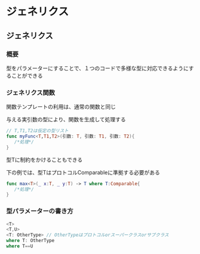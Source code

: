 # ジェネリクス



## ジェネリクス



### 概要

型をパラメーターにすることで、１つのコードで多様な型に対応できるようにすることができる



### ジェネリクス関数

関数テンプレートの利用は、通常の関数と同じ

与える実引数の型により、関数を生成して処理する

```swift
// T,T1,T2は仮定の型リスト
func myFunc<T,T1,T2>(引数: T, 引数: T1, 引数: T2){
   /*処理*/
}
```

型Tに制約をかけることもできる

下の例では、型TはプロトコルComparableに準拠する必要がある

```swift
func max<T>(_ x:T, _ y:T) -> T where T:Comparable{
   /*処理*/
}
```



### 型パラメーターの書き方

```swift
<T>
<T,U>
<T: OtherType> // OtherTypeはプロトコルorスーパークラスorサブクラス
where T: OtherType
where T==U
```























